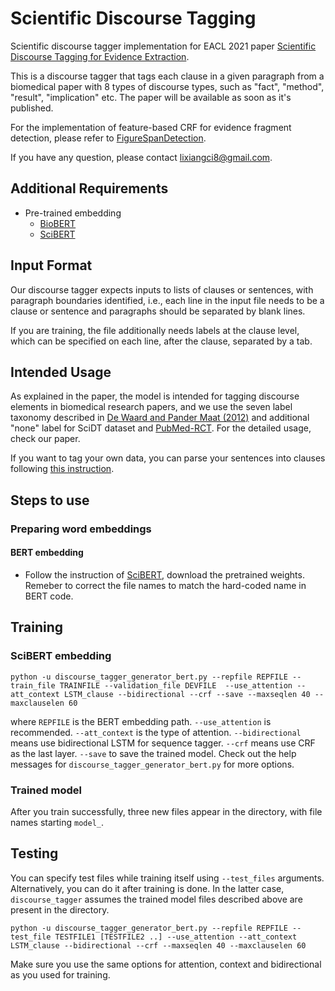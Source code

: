 # Scientific Discourse Tagging

Scientific discourse tagger implementation for EACL 2021 paper [Scientific Discourse Tagging for Evidence Extraction](https://arxiv.org/abs/1909.04758).

This is a discourse tagger that tags each clause in a given paragraph from a biomedical paper with 8 types of discourse types, such as "fact", "method", "result", "implication" etc. The paper will be available as soon as it's published.

For the implementation of feature-based CRF for evidence fragment detection, please refer to [FigureSpanDetection](https://github.com/jacklxc/FigureSpanDetection).

If you have any question, please contact lixiangci8@gmail.com.

## Additional Requirements
* Pre-trained embedding
  * [BioBERT](https://github.com/dmis-lab/biobert)
  * [SciBERT](https://github.com/allenai/scibert)

## Input Format
Our discourse tagger expects inputs to lists of clauses or sentences, with paragraph boundaries identified, i.e., each line in the input file needs to be a clause or sentence and paragraphs should be separated by blank lines.

If you are training, the file additionally needs labels at the clause level, which can be specified on each line, after the clause, separated by a tab. 

## Intended Usage
As explained in the paper, the model is intended for tagging discourse elements in biomedical research papers, and we use the seven label taxonomy described in [De Waard and Pander Maat (2012)](http://www.sciencedirect.com/science/article/pii/S1475158512000471) and additional "none" label for SciDT dataset and [PubMed-RCT](https://github.com/Franck-Dernoncourt/pubmed-rct). For the detailed usage, check our paper.

If you want to tag your own data, you can parse your sentences into clauses following [this instruction](https://github.com/nltk/nltk/wiki/Stanford-CoreNLP-API-in-NLTK).

## Steps to use
### Preparing word embeddings

#### BERT embedding
* Follow the instruction of [SciBERT](https://github.com/allenai/scibert), download the pretrained weights. Remeber to correct the file names to match the hard-coded name in BERT code.

## Training
### SciBERT embedding
```
python -u discourse_tagger_generator_bert.py --repfile REPFILE --train_file TRAINFILE --validation_file DEVFILE  --use_attention --att_context LSTM_clause --bidirectional --crf --save --maxseqlen 40 --maxclauselen 60
```
where `REPFILE` is the BERT embedding path. `--use_attention` is recommended. `--att_context` is the type of attention. `--bidirectional` means use bidirectional LSTM for sequence tagger. `--crf` means use CRF as the last layer. `--save` to save the trained model. Check out the help messages for `discourse_tagger_generator_bert.py` for more options.

### Trained model
After you train successfully, three new files appear in the directory, with file names starting `model_`.

## Testing
You can specify test files while training itself using `--test_files` arguments. Alternatively, you can do it after training is done. In the latter case, `discourse_tagger` assumes the trained model files described above are present in the directory.
```
python -u discourse_tagger_generator_bert.py --repfile REPFILE --test_file TESTFILE1 [TESTFILE2 ..] --use_attention --att_context LSTM_clause --bidirectional --crf --maxseqlen 40 --maxclauselen 60
```
Make sure you use the same options for attention, context and bidirectional as you used for training.
